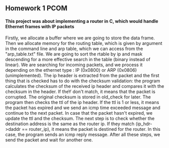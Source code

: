 ## Homework 1 PCOM

#### This project was about implementing a router in C, which would handle Ethernet frames with IP packets

Firstly, we allocate a buffer where we are going to store the
data frame. Then we allocate memory for the routing table, which
is given by argument in the command line and arp table, which
we can access from the "arp_table.txt" file. We are going to
sort the rtable by ip and mask descending for a more effective
search in the table (binary instead of linear). We are searching
for incoming packets, and we process it depending on the ethernet
type : IP (0x0800) or ARP (0x0806) (unimplemented). The ip header
is extracted from the packet and the first thing that is checked
has to do with the checksum validation: the program calculates
the checksum of the received ip header and compares it with the
checksum in the header. If theY don't match, it means that the
packet is corrupted. The original checksum is stored in old_check
for later. The program then checks the ttl of the ip header. If the
ttl is 1 or less, it means the packet has expired and we send an icmp
time exceeded message and continue to the next packet. In case that
the packet hasn't expired, we update the ttl and the checksum. The
next step is to check whether the destination address is the same
as the router ip. If they match (ip_hdr->daddr == router_ip), it
means the packet is destined for the router. In this case, the program
sends an icmp reply message. After all these steps, we send the packet
and wait for another one.
